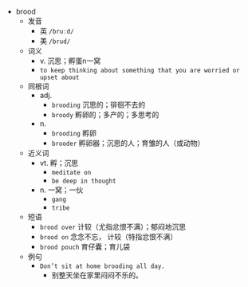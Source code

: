 - brood
  - 发音
    - 英 `/bruːd/`
    - 美 `/brud/`
  - 词义
    - v. 沉思；孵蛋n一窝
    - `to keep thinking about something that you are worried or upset about`
  - 同根词
    - adj.
      - `brooding` 沉思的；徘徊不去的
      - `broody` 孵卵的；多产的；多思考的
    - n.
      - `brooding` 孵卵
      - `brooder` 孵卵器；沉思的人；育雏的人（或动物）
  - 近义词
    - vt. 孵；沉思
      - `meditate on`
      - `be deep in thought`
    - n. 一窝；一伙
      - `gang`
      - `tribe`
  - 短语
    - `brood over` 计较（尤指忿恨不满）；郁闷地沉思 
    - `brood on` 念念不忘， 计较（特指忿恨不满） 
    - `brood pouch` 育仔囊；育儿袋 
  - 例句
    - `Don’t sit at home brooding all day.`
      - 别整天坐在家里闷闷不乐的。

